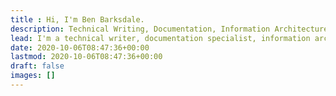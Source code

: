 ```yaml
---
title : Hi, I'm Ben Barksdale.
description: Technical Writing, Documentation, Information Architecture
lead: I'm a technical writer, documentation specialist, information architect, and an occasional programmer. <br><br>This page contains the contents of my professional portfolio. <br> Want to talk about anything you see?<br>Email me at <a href="mailto:ben.a.barksdale@gmail.com">ben.a.barksdale@gmail.com</a>.
date: 2020-10-06T08:47:36+00:00
lastmod: 2020-10-06T08:47:36+00:00
draft: false
images: []
---
```

